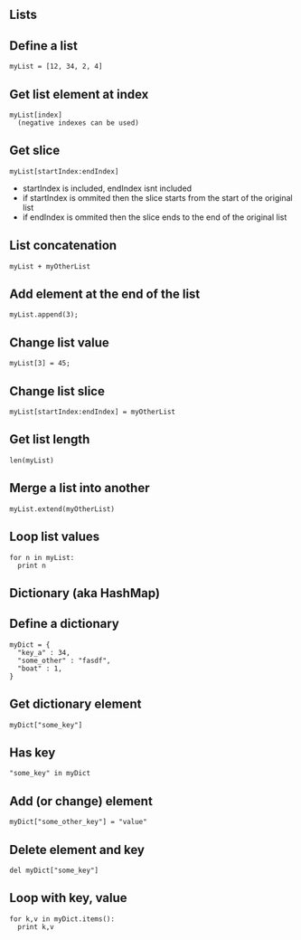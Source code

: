 ## Lists

## Define a list

```
myList = [12, 34, 2, 4]
```

## Get list element at index

```
myList[index]
  (negative indexes can be used)
```

## Get slice
```
myList[startIndex:endIndex]
```
  * startIndex is included, endIndex isnt included
  * if startIndex is ommited then the slice starts from the start of the original list
  * if endIndex is ommited then the slice ends to the end of the original list

## List concatenation
```
myList + myOtherList
```

## Add element at the end of the list
```
myList.append(3);
```

## Change list value
```
myList[3] = 45;
```

## Change list slice
```
myList[startIndex:endIndex] = myOtherList
```

## Get list length
```
len(myList)
```

## Merge a list into another
```
myList.extend(myOtherList)
```

## Loop list values
```
for n in myList:
  print n
```

## Dictionary (aka HashMap)

## Define a dictionary
```
myDict = {
  "key_a" : 34,
  "some_other" : "fasdf",
  "boat" : 1,
}
```

## Get dictionary element
```
myDict["some_key"]
```

## Has key
```
"some_key" in myDict
```

## Add (or change) element
```
myDict["some_other_key"] = "value"
```

## Delete element and key
```
del myDict["some_key"]
```

## Loop with key, value
```
for k,v in myDict.items():
  print k,v
```